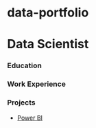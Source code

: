 # data-portfolio

# Data Scientist


### Education

### Work Experience

### Projects
* [Power BI](https://brandyemurray.github.io/)
